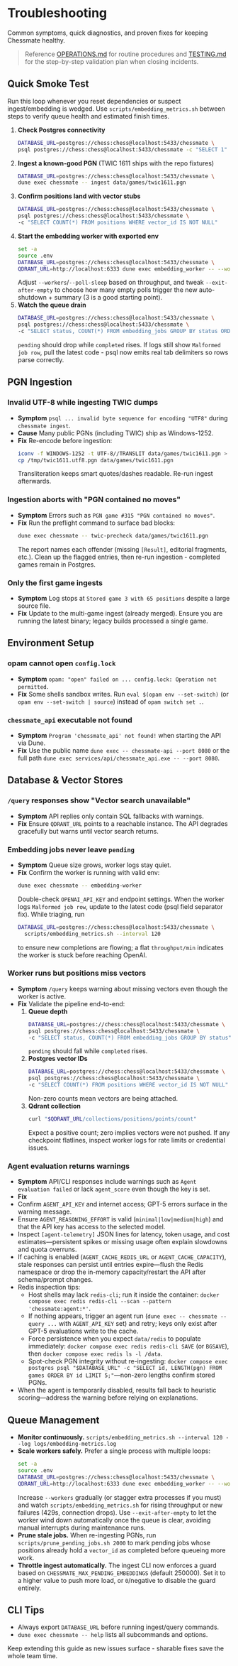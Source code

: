# Troubleshooting

Common symptoms, quick diagnostics, and proven fixes for keeping Chessmate healthy.

> Reference [OPERATIONS.md](OPERATIONS.md) for routine procedures and [TESTING.md](TESTING.md) for the step-by-step validation plan when closing incidents.

## Quick Smoke Test
Run this loop whenever you reset dependencies or suspect ingest/embedding is wedged. Use
`scripts/embedding_metrics.sh` between steps to verify queue health and estimated finish times.

1. **Check Postgres connectivity**
   ```sh
   DATABASE_URL=postgres://chess:chess@localhost:5433/chessmate \
   psql postgres://chess:chess@localhost:5433/chessmate -c "SELECT 1"
   ```
2. **Ingest a known-good PGN** (TWIC 1611 ships with the repo fixtures)
   ```sh
   DATABASE_URL=postgres://chess:chess@localhost:5433/chessmate \
   dune exec chessmate -- ingest data/games/twic1611.pgn
   ```
3. **Confirm positions land with vector stubs**
   ```sh
   DATABASE_URL=postgres://chess:chess@localhost:5433/chessmate \
   psql postgres://chess:chess@localhost:5433/chessmate \
   -c "SELECT COUNT(*) FROM positions WHERE vector_id IS NOT NULL"
   ```
4. **Start the embedding worker with exported env**
   ```sh
   set -a
   source .env
   DATABASE_URL=postgres://chess:chess@localhost:5433/chessmate \
   QDRANT_URL=http://localhost:6333 dune exec embedding_worker -- --workers 3 --poll-sleep 1.0 --exit-after-empty 3
   ```
   Adjust `--workers`/`--poll-sleep` based on throughput, and tweak `--exit-after-empty` to choose how many empty polls trigger the new auto-shutdown + summary (3 is a good starting point).
5. **Watch the queue drain**
   ```sh
   DATABASE_URL=postgres://chess:chess@localhost:5433/chessmate \
   psql postgres://chess:chess@localhost:5433/chessmate \
   -c "SELECT status, COUNT(*) FROM embedding_jobs GROUP BY status ORDER BY status"
   ```
   `pending` should drop while `completed` rises. If logs still show `Malformed job row`, pull the latest code - psql now emits real tab delimiters so rows parse correctly.

## PGN Ingestion

### Invalid UTF-8 while ingesting TWIC dumps
- **Symptom** `psql ... invalid byte sequence for encoding "UTF8"` during `chessmate ingest`.
- **Cause** Many public PGNs (including TWIC) ship as Windows-1252.
- **Fix** Re-encode before ingestion:
  ```sh
  iconv -f WINDOWS-1252 -t UTF-8//TRANSLIT data/games/twic1611.pgn > /tmp/twic1611.utf8.pgn
  cp /tmp/twic1611.utf8.pgn data/games/twic1611.pgn
  ```
  Transliteration keeps smart quotes/dashes readable. Re-run ingest afterwards.

### Ingestion aborts with "PGN contained no moves"
- **Symptom** Errors such as `PGN game #315 "PGN contained no moves"`.
- **Fix** Run the preflight command to surface bad blocks:
  ```sh
  dune exec chessmate -- twic-precheck data/games/twic1611.pgn
  ```
  The report names each offender (missing `[Result]`, editorial fragments, etc.). Clean up the flagged entries, then re-run ingestion - completed games remain in Postgres.

### Only the first game ingests
- **Symptom** Log stops at `Stored game 3 with 65 positions` despite a large source file.
- **Fix** Update to the multi-game ingest (already merged). Ensure you are running the latest binary; legacy builds processed a single game.

## Environment Setup

### opam cannot open `config.lock`
- **Symptom** `opam: "open" failed on ... config.lock: Operation not permitted`.
- **Fix** Some shells sandbox writes. Run `eval $(opam env --set-switch)` (or `opam env --set-switch | source`) instead of `opam switch set .`.

### `chessmate_api` executable not found
- **Symptom** `Program 'chessmate_api' not found!` when starting the API via Dune.
- **Fix** Use the public name `dune exec -- chessmate-api --port 8080` or the full path `dune exec services/api/chessmate_api.exe -- --port 8080`.

## Database & Vector Stores

### `/query` responses show "Vector search unavailable"
- **Symptom** API replies only contain SQL fallbacks with warnings.
- **Fix** Ensure `QDRANT_URL` points to a reachable instance. The API degrades gracefully but warns until vector search returns.

### Embedding jobs never leave `pending`
- **Symptom** Queue size grows, worker logs stay quiet.
- **Fix** Confirm the worker is running with valid env:
  ```sh
  dune exec chessmate -- embedding-worker
  ```
  Double-check `OPENAI_API_KEY` and endpoint settings. When the worker logs `Malformed job row`, update to the latest code (psql field separator fix). While triaging, run
  ```sh
  DATABASE_URL=postgres://chess:chess@localhost:5433/chessmate \
    scripts/embedding_metrics.sh --interval 120
  ```
  to ensure new completions are flowing; a flat `throughput/min` indicates the worker is stuck before reaching OpenAI.

### Worker runs but positions miss vectors
- **Symptom** `/query` keeps warning about missing vectors even though the worker is active.
- **Fix** Validate the pipeline end-to-end:
  1. **Queue depth**
     ```sh
     DATABASE_URL=postgres://chess:chess@localhost:5433/chessmate \
     psql postgres://chess:chess@localhost:5433/chessmate \
     -c "SELECT status, COUNT(*) FROM embedding_jobs GROUP BY status"
     ```
     `pending` should fall while `completed` rises.
  2. **Postgres vector IDs**
     ```sh
     DATABASE_URL=postgres://chess:chess@localhost:5433/chessmate \
     psql postgres://chess:chess@localhost:5433/chessmate \
     -c "SELECT COUNT(*) FROM positions WHERE vector_id IS NOT NULL"
     ```
     Non-zero counts mean vectors are being attached.
  3. **Qdrant collection**
     ```sh
     curl "$QDRANT_URL/collections/positions/points/count"
     ```
     Expect a positive count; zero implies vectors were not pushed.
  If any checkpoint flatlines, inspect worker logs for rate limits or credential issues.

### Agent evaluation returns warnings
- **Symptom** API/CLI responses include warnings such as `Agent evaluation failed` or lack `agent_score` even though the key is set.
- **Fix**
- Confirm `AGENT_API_KEY` and internet access; GPT-5 errors surface in the warning message.
- Ensure `AGENT_REASONING_EFFORT` is valid (`minimal|low|medium|high`) and that the API key has access to the selected model.
- Inspect `[agent-telemetry]` JSON lines for latency, token usage, and cost estimates—persistent spikes or missing usage often explain slowdowns and quota overruns.
- If caching is enabled (`AGENT_CACHE_REDIS_URL` or `AGENT_CACHE_CAPACITY`), stale responses can persist until entries expire—flush the Redis namespace or drop the in-memory capacity/restart the API after schema/prompt changes.
- Redis inspection tips:
  - Host shells may lack `redis-cli`; run it inside the container: `docker compose exec redis redis-cli --scan --pattern 'chessmate:agent:*'`.
  - If nothing appears, trigger an agent run (`dune exec -- chessmate -- query ...` with `AGENT_API_KEY` set) and retry; keys only exist after GPT-5 evaluations write to the cache.
  - Force persistence when you expect `data/redis` to populate immediately: `docker compose exec redis redis-cli SAVE` (or `BGSAVE`), then `docker compose exec redis ls -l /data`.
  - Spot-check PGN integrity without re-ingesting: `docker compose exec postgres psql "$DATABASE_URL" -c "SELECT id, LENGTH(pgn) FROM games ORDER BY id LIMIT 5;"`—non-zero lengths confirm stored PGNs.
- When the agent is temporarily disabled, results fall back to heuristic scoring—address the warning before relying on explanations.

## Queue Management
- **Monitor continuously.** `scripts/embedding_metrics.sh --interval 120 --log logs/embedding-metrics.log`
- **Scale workers safely.** Prefer a single process with multiple loops:
  ```sh
  set -a
  source .env
  DATABASE_URL=postgres://chess:chess@localhost:5433/chessmate \
  QDRANT_URL=http://localhost:6333 dune exec embedding_worker -- --workers 3 --poll-sleep 1.0 --exit-after-empty 5
  ```
  Increase `--workers` gradually (or stagger extra processes if you must) and watch
  `scripts/embedding_metrics.sh` for rising throughput or new failures (429s, connection drops). Use `--exit-after-empty` to let the worker wind down automatically once the queue is clear, avoiding manual interrupts during maintenance runs.
- **Prune stale jobs.** When re-ingesting PGNs, run `scripts/prune_pending_jobs.sh 2000`
  to mark pending jobs whose positions already hold a `vector_id` as completed before
  queueing more work.
- **Throttle ingest automatically.** The ingest CLI now enforces a guard based on
  `CHESSMATE_MAX_PENDING_EMBEDDINGS` (default 250000). Set it to a higher value to push
  more load, or `0`/negative to disable the guard entirely.

## CLI Tips
- Always export `DATABASE_URL` before running ingest/query commands.
- `dune exec chessmate -- help` lists all subcommands and options.

Keep extending this guide as new issues surface - sharable fixes save the whole team time.
